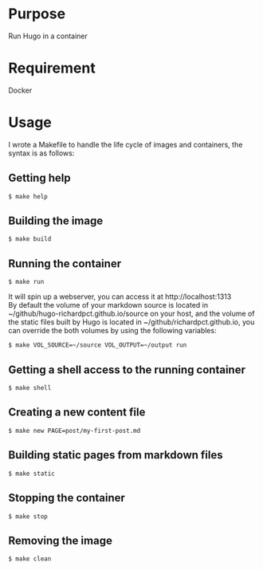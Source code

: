 # Purpose
Run Hugo in a container

# Requirement
Docker

# Usage
I wrote a Makefile to handle the life cycle of images and containers, the
syntax is as follows:

## Getting help
    $ make help

## Building the image
    $ make build

## Running the container
    $ make run

It will spin up a webserver, you can access it at http://localhost:1313  
By default the volume of your markdown source is located in
~/github/hugo-richardpct.github.io/source on your host, and the volume of
the static files built by Hugo is located in ~/github/richardpct.github.io,
you can override the both volumes by using the following variables:

    $ make VOL_SOURCE=~/source VOL_OUTPUT=~/output run

## Getting a shell access to the running container
    $ make shell

## Creating a new content file
    $ make new PAGE=post/my-first-post.md

## Building static pages from markdown files
    $ make static

## Stopping the container
    $ make stop

## Removing the image
    $ make clean
